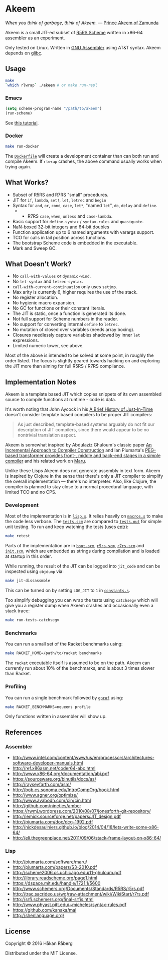 # Akeem

*When you think of garbage, think of Akeem.*
— [Prince Akeem of Zamunda](http://www.imdb.com/title/tt0094898/)

Akeem is a small JIT-ed subset of
[R5RS Scheme](http://www.schemers.org/Documents/Standards/R5RS/)
written in x86-64 assembler as an experiment.

Only tested on Linux. Written in
[GNU Assembler](https://sourceware.org/binutils/docs/as/) using AT&T
syntax. Akeem depends on
[glibc](https://www.gnu.org/software/libc/manual/html_mono/libc.html).


## Usage

``` bash
make
`which rlwrap` ./akeem # or make run-repl
```

### Emacs

``` el
(setq scheme-program-name "/path/to/akeem")
(run-scheme)
```
See [this tutorial](http://community.schemewiki.org/?emacs-tutorial).

### Docker

``` bash
make run-docker
```

The
[`Dockerfile`](https://github.com/hraberg/akeem/blob/master/Dockerfile)
will create a development container than can both run and compile
Akeem. If `rlwrap` crashes, the above command usually works when
trying again.


## What Works?

* Subset of R5RS and R7RS "small" procedures.
* JIT for `if`, `lambda`, `set!`, `let`, `letrec` and `begin`
* Syntax for `and`, `or`, `cond`, `case`, `let*`, "named `let`", `do`,
  `delay` and `define`.
  * + R7RS `case`, `when`, `unless` and `case-lambda`.
* Basic support for `define-syntax` / `syntax-rules` and `quasiquote`.
* NaN-boxed 32-bit integers and 64-bit doubles
* Function application up to 6 named arguments with varargs support.
* TCO for calls in tail position across functions.
* The bootstrap Scheme code is embedded in the executable.
* Mark and Sweep GC.


## What Doesn't Work?

* No `call-with-values` or `dynamic-wind`.
* No `let-syntax` and `letrec-syntax`.
* `call-with-current-continuation` only uses `setjmp`.
* Max arity is currently 6, higher requires the use of the stack.
* No register allocation.
* No hygienic macro expansion.
* No GC for functions or their constant literals.
* The JIT is static, once a function is generated its done.
* Not full support for Scheme numbers in the reader.
* No support for converting internal `define` to `letrec`.
* No mutation of closed over variables (needs array boxing).
* Closures needlessly capture variables shadowed by inner `let`
  expressions.
* Limited numeric tower, see above.

Most of the above is intended to be solved at some point, in roughly
the order listed. The focus is slightly geared towards hacking on and
exploring the JIT more than aiming for full R5RS / R7RS compliance.


## Implementation Notes

Akeem is a template based JIT which copies snippets of its own
assembled source to compile functions at runtime - code is data.

It's worth noting that John Aycock in his
[A Brief History of Just-In-Time](http://citeseerx.ist.psu.edu/viewdoc/download?doi=10.1.1.97.3985&rep=rep1&type=pdf)
doesn't consider template based compilers to be proper JIT compilers:

> As just described, template-based systems arguably do not fit our
> description of JIT compilers, since there would appear to be no
> nontrivial translation aspect.

Akeem is somewhat inspired by Abdulaziz Ghuloum's classic paper
[An Incremental Approach to Compiler Construction](http://scheme2006.cs.uchicago.edu/11-ghuloum.pdf)
and Ian Piumarta's
[PEG-based transformer provides front-, middle and back-end stages in a simple compiler](http://www.vpri.org/pdf/tr2010003_PEG.pdf)
and his related work on [Maru](http://piumarta.com/software/maru/).

Unlike these Lisps Akeem does not generate assembly in text
form. Akeem is inspired by Clojure in the sense that there's only a
JIT compiler to simplify the overall implementation — there's no
interpreter. Also, like Clojure, the compiler is planned to stay close
to a normal procedural language, with limited TCO and no CPS.

### Development

Most of the implementation is in
[`lisp.s`](https://github.com/hraberg/akeem/blob/master/lisp.s). It
relies heavily on
[`macros.s`](https://github.com/hraberg/akeem/blob/master/macros.s) to
make the code less verbose. The
[`tests.scm`](https://github.com/hraberg/akeem/blob/master/tests.scm)
are compared to
[`tests.out`](https://github.com/hraberg/akeem/blob/master/tests.out)
for simple unit testing. To run and keep watching the tests (uses
[entr](http://entrproject.org/)):

``` bash
make retest
```

Parts of the implementation are in
[`boot.scm`](https://github.com/hraberg/akeem/blob/master/boot.scm),
[`r5rs.scm`](https://github.com/hraberg/akeem/blob/master/r5rs.scm),
[`r7rs.scm`](https://github.com/hraberg/akeem/blob/master/r7rs.scm)
and [`init.scm`](https://github.com/hraberg/akeem/blob/master/init.scm),
which are embedded as strings during compilation and is loaded at
startup in this order.

While running, the result of the JIT can be logged into `jit_code` and
can be inspected using `objdump` via:

``` bash
make jit-dissassmble
```
This can be turned on by setting `LOG_JIT` to `1` in
[`constants.s`](https://github.com/hraberg/akeem/blob/master/constants.s).

Too simplify debugging you can wrap the tests using `catchsegv` which
will give you a register dump when Akeem crashes and occasionally even
a stack trace:

``` bash
make run-tests-catchsegv
```

### Benchmarks

You can run a small set of the Racket benchmarks using:

``` bash
make RACKET_HOME=/path/to/racket benchmarks
```
The `racket` executable itself is assumed to be on the path. Akeem can
currently run about 10% of the benchmarks, and is about 3 times slower
than Racket.

### Profiling

You can run a single benchmark followed by
[`gprof`](https://sourceware.org/binutils/docs/gprof/) using:

``` bash
make RACKET_BENCHMARKS=nqueens profile
```
Only functions written in assembler will show up.


## References

### Assembler

* http://www.intel.com/content/www/us/en/processors/architectures-software-developer-manuals.html
* http://ref.x86asm.net/coder64-abc.html
* http://www.x86-64.org/documentation/abi.pdf
* https://sourceware.org/binutils/docs/as/
* http://rayseyfarth.com/asm/
* http://bob.cs.sonoma.edu/IntroCompOrg/book.html
* http://www.agner.org/optimize/
* http://www.avabodh.com/cin/cin.html
* http://github.com/nineties/amber
* https://rwmj.wordpress.com/2010/08/07/jonesforth-git-repository/
* http://lemick.sourceforge.net/papers/JIT_design.pdf
* http://piumarta.com/doc/dcg-1992.pdf
* http://nickdesaulniers.github.io/blog/2014/04/18/lets-write-some-x86-64/
* http://eli.thegreenplace.net/2011/09/06/stack-frame-layout-on-x86-64/

### Lisp

* http://piumarta.com/software/maru/
* http://piumarta.com/papers/S3-2010.pdf
* http://scheme2006.cs.uchicago.edu/11-ghuloum.pdf
* http://library.readscheme.org/page1.html
* https://dspace.mit.edu/handle/1721.1/5600
* http://www.schemers.org/Documents/Standards/R5RS/r5rs.pdf
* http://trac.sacrideo.us/wg/raw-attachment/wiki/WikiStart/r7rs.pdf
* http://srfi.schemers.org/final-srfis.html
* http://www.phyast.pitt.edu/~micheles/syntax-rules.pdf
* https://github.com/kanaka/mal
* http://shenlanguage.org/


## License

Copyright © 2016 Håkan Råberg

Distributed under the MIT License.
